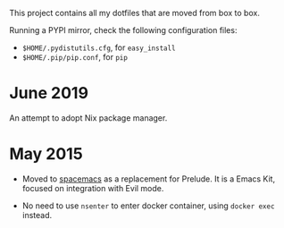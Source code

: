 This project contains all my dotfiles that are moved from box to box.

Running a PYPI mirror, check the following configuration files:

- `$HOME/.pydistutils.cfg`, for `easy_install`
- `$HOME/.pip/pip.conf`, for `pip`

# June 2019
An attempt to adopt Nix package manager.

# May 2015

* Moved to [spacemacs](https://github.com/syl20bnr/spacemacs) as a replacement for Prelude.
  It is a Emacs Kit, focused on integration with Evil mode.

* No need to use `nsenter` to enter docker container, using `docker exec` instead. 
